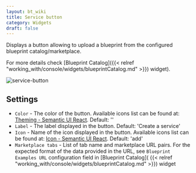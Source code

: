 ```yaml
---
layout: bt_wiki
title: Service button
category: Widgets
draft: false
---
```


Displays a button allowing to upload a blueprint from the configured blueprint catalog/marketplace. 

For more details check [Blueprint Catalog]({{< relref "working_with/console/widgets/blueprintCatalog.md" >}}) widget).

![service-button]( /images/ui/widgets/service-button.png )


## Settings

* `Color` - The color of the button. Available icons list can be found
  at: [Theming - Semantic UI React](https://react.semantic-ui.com/layouts/theming). Default: ''
* `Label` - The label displayed in the button. Default: 'Create a service'
* `Icon` - Name of the icon displayed in the button. Available icons list can be found
  at: [Icon - Semantic UI React](https://react.semantic-ui.com/elements/icon). Default: 'add'
* `Marketplace tabs` - List of tab name and marketplace URL pairs. For the expected format of the data provided in 
  the URL, see `Blueprint Examples URL` configuration field in
  [Blueprint Catalog](
  {{< relref "working_with/console/widgets/blueprintCatalog.md" >}}) widget
